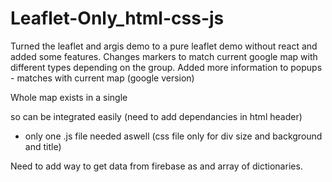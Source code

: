 # Leaflet-Only_html-css-js
Turned the leaflet and argis demo to a pure leaflet demo without react and added some features.
Changes markers to match current google map with different types depending on the group.
Added more information to popups - matches with current map (google version)

Whole map exists in a single <div> so can be integrated easily (need to add dependancies in html header)
  - only one .js file needed aswell (css file only for div size and background and title)

Need to add way to get data from firebase as and array of dictionaries.
